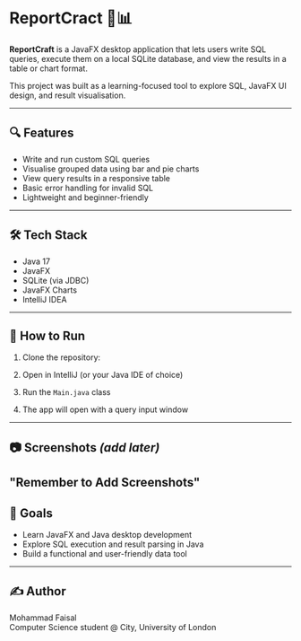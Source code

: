 # ReportCract 🧠📊

**ReportCraft** is a JavaFX desktop application that lets users write SQL queries, execute them on a local SQLite database, and view the results in a table or chart format.

This project was built as a learning-focused tool to explore SQL, JavaFX UI design, and result visualisation.

---

## 🔍 Features

- Write and run custom SQL queries
- Visualise grouped data using bar and pie charts
- View query results in a responsive table
- Basic error handling for invalid SQL
- Lightweight and beginner-friendly

---

## 🛠️ Tech Stack

- Java 17
- JavaFX
- SQLite (via JDBC)
- JavaFX Charts
- IntelliJ IDEA

---

## 🚀 How to Run

1. Clone the repository:
2. Open in IntelliJ (or your Java IDE of choice)

3. Run the `Main.java` class

4. The app will open with a query input window

---

## 📷 Screenshots *(add later)*

"Remember to Add Screenshots"
---

## 🎯 Goals

- Learn JavaFX and Java desktop development
- Explore SQL execution and result parsing in Java
- Build a functional and user-friendly data tool

---

## ✍️ Author

Mohammad Faisal  
Computer Science student @ City, University of London  
